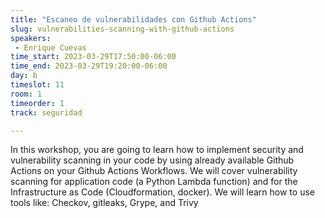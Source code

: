 ```yaml
---
title: "Escaneo de vulnerabilidades con Github Actions"
slug: vulnerabilities-scanning-with-github-actions
speakers:
 - Enrique Cuevas
time_start: 2023-03-29T17:50:00-06:00
time_end: 2023-03-29T19:20:00-06:00
day: b
timeslot: 11
room: 1
timeorder: 1
track: seguridad

---
```


In this workshop, you are going to learn how to implement security and vulnerability scanning in your code by using already available Github Actions on your Github Actions Workflows. We will cover vulnerability scanning for application code (a Python Lambda function) and for the Infrastructure as Code (Cloudformation, docker). We will learn how to use tools like: Checkov, gitleaks, Grype, and Trivy